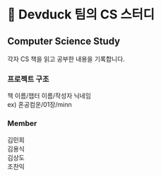 # 🐥 Devduck 팀의 CS 스터디



## Computer Science Study
각자 CS 책을 읽고 공부한 내용을 기록합니다.


### 프로젝트 구조

책 이름/챕터 이름/작성자 닉네임<br>
ex) 혼공컴운/01장/minn


### Member
김민희<br>
김용식<br>
김상도<br>
조찬익
